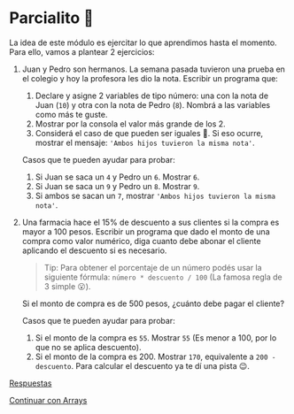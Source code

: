 # Parcialito 🙊

La idea de este módulo es ejercitar lo que aprendimos hasta el momento. Para ello, vamos a plantear 2 ejercicios:

1. Juan y Pedro son hermanos. La semana pasada tuvieron una prueba en el colegio y hoy la profesora les dio la nota. Escribir un programa que:
    1. Declare y asigne 2 variables de tipo número: una con la nota de Juan (`10`) y otra con la nota de Pedro (`8`). Nombrá a las variables como más te guste.
    1. Mostrar por la consola el valor más grande de los 2.
    1. Considerá el caso de que pueden ser iguales 🙊. Si eso ocurre, mostrar el mensaje: `'Ambos hijos tuvieron la misma nota'`.

    Casos que te pueden ayudar para probar:

    1. Si Juan se saca un `4` y Pedro un `6`. Mostrar `6`.
    1. Si Juan se saca un `9` y Pedro un `8`. Mostrar `9`.
    1. Si ambos se sacan un `7`, mostrar `'Ambos hijos tuvieron la misma nota'`.

1. Una farmacia hace el 15% de descuento a sus clientes si la compra es mayor a 100 pesos. Escribir un programa que dado el monto de una compra como valor numérico, diga cuanto debe abonar el cliente aplicando el descuento si es necesario.

    > Tip: Para obtener el porcentaje de un número podés usar la siguiente fórmula: `número * descuento / 100` (La famosa regla de 3 simple 😮).

    Si el monto de compra es de 500 pesos, ¿cuánto debe pagar el cliente?

    Casos que te pueden ayudar para probar:

    1. Si el monto de la compra es `55`. Mostrar `55` (Es menor a 100, por lo que no se aplica descuento).
    1. Si el monto de la compra es 200. Mostrar `170`, equivalente a `200 - descuento`. Para calcular el descuento ya te dí una pista 😉.

[Respuestas](/respuestas/07.js)

[Continuar con Arrays](/ejercicios/conceptuales/08.md)
